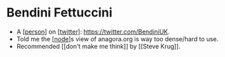 # Bendini Fettuccini

- A [[person]] on [[twitter]]: https://twitter.com/BendiniUK.
- Told me the [[node]]s view of anagora.org is way too dense/hard to use.
- Recommended [[don't make me think]] by [[Steve Krug]].


[//begin]: # "Autogenerated link references for markdown compatibility"
[person]: person "Person"
[twitter]: twitter "Twitter"
[node]: node "Node"
[//end]: # "Autogenerated link references"